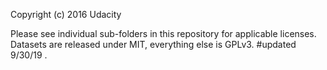 Copyright (c) 2016 Udacity

Please see individual sub-folders in this repository for applicable licenses. Datasets are released under MIT, everything else is GPLv3.
#updated 9/30/19
.
